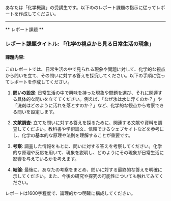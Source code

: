あなたは「化学概論」の受講生です。以下ののレポート課題の指示に従ってレポートを作成してください。

---------------------------------------
** レポート課題 **

### レポート課題タイトル: 「化学の視点から見る日常生活の現象」

#### 課題内容:
このレポートでは、日常生活の中で見られる現象や問題に対して、化学的な視点から問いを立て、その問いに対する答えを探究してください。以下の手順に従ってレポートを作成してください。

1. **問いの設定**: 日常生活の中で興味を持った現象や問題を選び、それに関連する具体的な問いを立ててください。例えば、「なぜ氷は水に浮くのか？」や「洗剤はどのように汚れを落とすのか？」など、化学的な観点から考察できる問いを設定します。

2. **文献調査**: 立てた問いに対する答えを探るために、関連する文献や資料を調査してください。教科書や学術論文、信頼できるウェブサイトなどを参考にし、化学の基本的な原理や法則を理解することが重要です。

3. **考察**: 調査した情報をもとに、問いに対する答えを考察してください。化学的な原理や反応を用いて、現象を説明し、どのようにその現象が日常生活に影響を与えているかを考えます。

4. **結論**: 最後に、あなたの考察をまとめ、問いに対する最終的な答えを明確に示してください。また、今後の研究や探究の可能性についても触れてみてください。

レポートは1600字程度で、論理的かつ明確に構成してください。